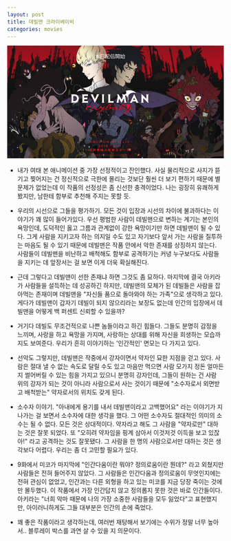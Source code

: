 ```yaml
---
layout: post
title: 데빌맨 크라이베이비
categories: movies
---
```


<img src="/thumbnails/180307/데빌맨크라이베이비.jpg" width=700 />

- 내가 여태 본 애니메이션 중 가장 선정적이고 잔인했다. 사실 물리적으로 사지가 뜯기고 찢어지는 건 정신적으로 극한에 몰리는 것보단 훨씬 더 보기 편하기 때문에 별 문제가 없었는데 이 작품의 선정성은 좀 신선한 충격이었다. 나는 굉장히 유쾌하게 봤지만, 남한테 함부로 추천해 주지는 못할 듯.

- 우리의 시선으로 그들을 평가하기. 모든 것이 입장과 시선의 차이에 불과하다는 이야기가 꽤 많이 들어가있다. 우선 평범한 사람이 데빌맨으로 변하는 계기는 본인의 욕망인데, 도덕적인 옳고 그름과 관계없이 강한 욕망이기만 하면 데빌맨이 될 수 있다. 그게 사람을 지키고자 하는 의지일 수도 있고 자기보다 앞서 가는 사람을 질투하는 마음도 될 수 있기 때문에 데빌맨은 작품 안에서 악한 존재를 상징하지 않는다. 사람들이 데빌맨을 비난하고 배척해도 함부로 공격하기는 커녕 누구보다도 사람들을 지키는 데 앞장서는 걸 보면 이게 더욱 확실해진다.

- 근데 그렇다고 데빌맨이 선한 존재냐 하면 그것도 좀 묘하다.  마지막에 결국 아키라가 사람들을 설득하는 데 성공하긴 하지만, 데빌맨의 모체가 된 데빌들은 사람을 잡아먹는 존재이며 데빌맨을 "자신들 품으로 돌아와야 하는 가족"으로 생각하고 있다. 게다가 데빌맨이 갑자기 데빌이 되지 않으리라는 보장도 없는데 인간의 입장에서 데빌맨을 어떻게 백 퍼센트 신뢰할 수 있을까?

- 거기다 데빌도 무조건적으로 나쁜 놈들이라고 하긴 힘들다. 그들도 분명히 감정을 느끼며, 사랑을 하고 욕망을 가지며, 사랑하는 상대를 위해 자신을 희생하는 모습까지도 보여준다. 우리가 흔히 이야기하는 '인간적인' 면모는 다 가지고 있다.

- 선악도 그렇지만, 데빌맨은 작중에서 강자이면서 약자인 묘한 지점을 걷고 있다. 사람은 절대 낼 수 없는 속도로 달릴 수도 있고 마음만 먹으면 사람 모가지 정돈 얼마든지 썰어버릴 수 있는 힘을 가지고 있으니 분명히 강자인데, 그들이 원하는 건 사람 위의 강자가 되는 것이 아니라 사람으로서 사는 것이기 때문에 "소수자로서 외면받고 배척받는" 약자로서의 위치도 갖게 된다.

- 소수자 이야기. "아내에게 용기를 내서 데빌맨이라고 고백했어요" 라는 이야기가 지나가는 걸 보면서 소수자에 대한 생각을 했다. 그 어떤 소수자도 절대적인 의미의 소수는 될 수 없다. 모든 것은 상대적이다. 약자라고 해도 그 사람을 "약자로만" 대하는 것은 잘못 되었다. 또 "오히려 약자임을 핑계 삼아서 이것저것 이득을 보고 있잖아!" 라고 공격하는 것도 잘못됐다. 그 사람을 한 명의 사람으로서만 대하는 것은 생각보다 어렵다. 우리는 좀 더 고민할 필요가 있다.

- 9화에서 미코가 마지막에 "인간다움이란 뭐야? 정의로움이란 뭔데?" 라고 외쳤지만 사람들은 전혀 들어주지 않았다. 그 사람들은 인간다움과 정의로움이 무엇인지에는 전혀 관심이 없었고, 인간과는 다른 외형을 하고 있는 미코를 지금 당장 죽이는 것에만 몰두했다. 이 작품에서 가장 인간답지 않고 정의롭지 못한 것은 바로 인간들이다. 아키라는 "너희 악마 때문에 나의 가장 소중한 사람들을 모두 잃었다"고 표현했지만, 아이러니하게도 그들 대부분은 인간의 손에 죽었다. 

- 꽤 좋은 작품이라고 생각하는데, 여러번 재탕해서 보기에는 수위가 정말 너무 높아서.. 블루레이 박스를 과연 살 수 있을 지 의문이다.